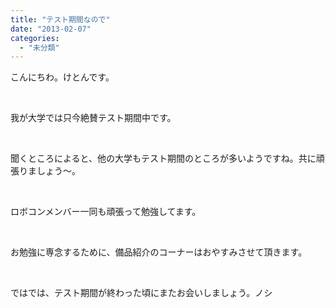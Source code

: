 ```yaml
---
title: "テスト期間なので"
date: "2013-02-07"
categories: 
  - "未分類"
---
```


こんにちわ。けとんです。

 

我が大学では只今絶賛テスト期間中です。

 

聞くところによると、他の大学もテスト期間のところが多いようですね。共に頑張りましょう～。

 

ロボコンメンバー一同も頑張って勉強してます。

 

お勉強に専念するために、備品紹介のコーナーはおやすみさせて頂きます。

 

ではでは、テスト期間が終わった頃にまたお会いしましょう。ノシ

